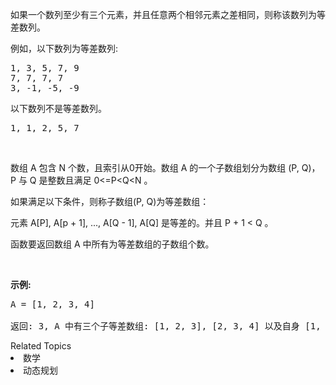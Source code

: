 <p>如果一个数列至少有三个元素，并且任意两个相邻元素之差相同，则称该数列为等差数列。</p>

<p>例如，以下数列为等差数列:</p>

<pre>
1, 3, 5, 7, 9
7, 7, 7, 7
3, -1, -5, -9</pre>

<p>以下数列不是等差数列。</p>

<pre>
1, 1, 2, 5, 7</pre>

<p>&nbsp;</p>

<p>数组 A 包含 N 个数，且索引从0开始。数组 A 的一个子数组划分为数组 (P, Q)，P 与 Q 是整数且满足 0&lt;=P&lt;Q&lt;N 。</p>

<p>如果满足以下条件，则称子数组(P, Q)为等差数组：</p>

<p>元素 A[P], A[p + 1], ..., A[Q - 1], A[Q] 是等差的。并且&nbsp;P + 1 &lt; Q 。</p>

<p>函数要返回数组 A 中所有为等差数组的子数组个数。</p>

<p>&nbsp;</p>

<p><strong>示例:</strong></p>

<pre>
A = [1, 2, 3, 4]

返回: 3, A 中有三个子等差数组: [1, 2, 3], [2, 3, 4] 以及自身 [1, 2, 3, 4]。
</pre>
<div><div>Related Topics</div><div><li>数学</li><li>动态规划</li></div></div>